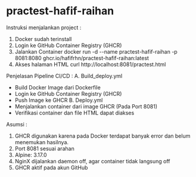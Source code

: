 # practest-hafif-raihan

Instruksi menjalankan project :
1. Docker sudah terinstall
2. Login ke GitHub Container Registry (GHCR)
3. Jalankan Container
docker run -d --name practest-hafif-raihan -p 8081:8080 ghcr.io/hafifrhn/practest-hafif-raihan:latest
4. Akses halaman HTML
curl http://localhost:8081/practest.html

Penjelasan Pipeline CI/CD :
A. Build_deploy.yml
-	Build Docker Image dari Dockerfile
-	Login ke GitHub Container Registry (GHCR)
-	Push Image ke GHCR
B. Deploy.yml
- Menjalankan container dari image GHCR (Pada Port 8081)
- Verifikasi container dan file HTML dapat diakses

Asumsi :
1. GHCR digunakan karena pada Docker terdapat banyak error dan belum menemukan hasilnya.
2. Port 8081 sesuai arahan
3. Alpine: 3.17.0
4. NginX dijalankan daemon off, agar container tidak langsung off
5. GHCR aktif pada akun GitHub
